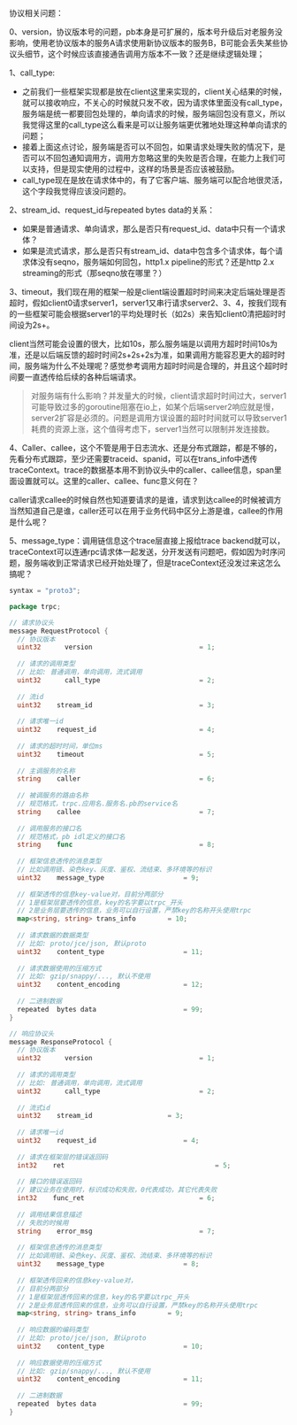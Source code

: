 协议相关问题：

0、version，协议版本号的问题，pb本身是可扩展的，版本号升级后对老服务没影响，使用老协议版本的服务A请求使用新协议版本的服务B，B可能会丢失某些协议头细节，这个时候应该直接通告调用方版本不一致？还是继续逻辑处理；

1、call_type: 

- 之前我们一些框架实现都是放在client这里来实现的，client关心结果的时候，就可以接收响应，不关心的时候就只发不收，因为请求体里面没有call_type，服务端是统一都要回包处理的，单向请求的时候，服务端回包没有意义，所以我觉得这里的call_type这么看来是可以让服务端更优雅地处理这种单向请求的问题；
- 接着上面这点讨论，服务端是否可以不回包，如果请求处理失败的情况下，是否可以不回包通知调用方，调用方忽略这里的失败是否合理，在能力上我们可以支持，但是现实使用的过程中，这样的场景是否应该被鼓励。
- call_type现在是放在请求体中的，有了它客户端、服务端可以配合地很灵活，这个字段我觉得应该没问题的。

2、stream_id、request_id与repeated bytes data的关系：

- 如果是普通请求、单向请求，那么是否只有request_id、data中只有一个请求体？
- 如果是流式请求，那么是否只有stream_id、data中包含多个请求体，每个请求体没有seqno，服务端如何回包，http1.x pipeline的形式？还是http 2.x streaming的形式（那seqno放在哪里？）

3、timeout，我们现在用的框架一般是client端设置超时时间来决定后端处理是否超时，假如client0请求server1，server1又串行请求server2、3、4，按我们现有的一些框架可能会根据server1的平均处理时长（如2s）来告知client0清把超时时间设为2s+。

client当然可能会设置的很大，比如10s，那么服务端是以调用方超时时间10s为准，还是以后端反馈的超时时间2s+2s+2s为准，如果调用方能容忍更大的超时时间，服务端为什么不处理呢？感觉参考调用方超时时间是合理的，并且这个超时时间要一直透传给后续的各种后端请求。

> 对服务端有什么影响？并发量大的时候，client请求超时时间过大，server1可能导致过多的goroutine阻塞在io上，如某个后端server2响应就是慢，server2扩容是必须的。问题是调用方误设置的超时时间就可以导致server1耗费的资源上涨，这个值得考虑下，server1当然可以限制并发连接数。

4、Caller、callee，这个不管是用于日志流水、还是分布式跟踪，都是不够的，先看分布式跟踪，至少还需要traceid、spanid，可以在trans_info<traceContext>中透传traceContext。trace的数据基本用不到协议头中的caller、callee信息，span里面设置就可以。这里的caller、callee、func意义何在？

   caller请求callee的时候自然也知道要请求的是谁，请求到达callee的时候被调方当然知道自己是谁，caller还可以在用于业务代码中区分上游是谁，callee的作用是什么呢？

5、message_type：调用链信息这个trace层直接上报给trace backend就可以，traceContext可以连通rpc请求体一起发送，分开发送有问题吧，假如因为时序问题，服务端收到正常请求已经开始处理了，但是traceContext还没发过来这怎么搞呢？

```go
syntax = "proto3";

package trpc;

// 请求协议头
message RequestProtocol {
  // 协议版本
  uint32      version                   		= 1; 
  
  // 请求的调用类型
  // 比如: 普通调用，单向调用，流式调用
  uint32      call_type                 		= 2;
  
  // 流id
  uint32    stream_id                   		= 3;
  
  // 请求唯一id
  uint32    request_id                  		= 4;
  
  // 请求的超时时间，单位ms
  uint32    timeout                     		= 5;
  
  // 主调服务的名称
  string    caller                      		= 6;
  
  // 被调服务的路由名称
  // 规范格式，trpc.应用名.服务名.pb的service名
  string    callee                      		= 7;
  
  // 调用服务的接口名
  // 规范格式，pb idl定义的接口名
  string    func                        		= 8;
  
  // 框架信息透传的消息类型
  // 比如调用链、染色key、灰度、鉴权、流结束、多环境等的标识
  uint32    message_type                	= 9;
  
  // 框架透传的信息key-value对，目前分两部分
  // 1是框架层要透传的信息，key的名字要以trpc_开头
  // 2是业务层要透传的信息，业务可以自行设置，严禁key的名称开头使用trpc
  map<string, string> trans_info        = 10;
  
  // 请求数据的数据类型
  // 比如: proto/jce/json, 默认proto
  uint32    content_type                	= 11;
  
  // 请求数据使用的压缩方式
  // 比如: gzip/snappy/..., 默认不使用
  uint32    content_encoding            	= 12;
  
  // 二进制数据
  repeated  bytes data                  	= 99;
}

// 响应协议头
message ResponseProtocol {
  // 协议版本
  uint32      version                   		= 1; 
  
  // 请求的调用类型
  // 比如: 普通调用，单向调用，流式调用
  uint32      call_type                 		= 2;
  
  // 流式id
  uint32    stream_id  			        = 3;
  
  // 请求唯一id
  uint32    request_id                 	 	= 4;
  
  // 请求在框架层的错误返回码
  int32    ret                          			= 5;
  
  // 接口的错误返回码
  // 建议业务在使用时，标识成功和失败，0代表成功，其它代表失败
  int32    func_ret                     		= 6;
  
  // 调用结果信息描述
  // 失败的时候用
  string    error_msg                   		= 7;
  
  // 框架信息透传的消息类型
  // 比如调用链、染色key、灰度、鉴权、流结束、多环境等的标识
  uint32    message_type                	= 8;
  
  // 框架透传回来的信息key-value对，
  // 目前分两部分
  // 1是框架层透传回来的信息，key的名字要以trpc_开头
  // 2是业务层透传回来的信息，业务可以自行设置，严禁key的名称开头使用trpc
  map<string, string> trans_info        = 9;
  
  // 响应数据的编码类型
  // 比如: proto/jce/json, 默认proto
  uint32    content_type                	= 10;
  
  // 响应数据使用的压缩方式
  // 比如: gzip/snappy/..., 默认不使用
  uint32    content_encoding            	= 11;
  
  // 二进制数据
  repeated  bytes data                  	= 99;
}
```

